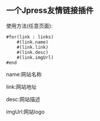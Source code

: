 ## 一个Jpress友情链接插件
使用方法(任意页面):
```
#for(link : links)
    #(link.name)
    #(link.link)
    #(link.desc)
    #(link.imgUrl)
#end
```
name:网站名称

link:网站地址

desc:网站描述

imgUrl:网站logo
